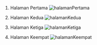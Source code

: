 1. Halaman Pertama
   ![halamanPertama](https://github.com/user-attachments/assets/11b93b71-2a03-4be4-bbaa-95906b315c50)
   
3. Halaman Kedua
   ![halamanKedua](https://github.com/user-attachments/assets/9b0e1525-bf82-4393-9099-921790046a5b)
   
5. Halaman Ketiga
   ![halamanKetiga](https://github.com/user-attachments/assets/c7463f59-d181-4b12-8d28-edeee97c3f54)
   
7. Halaman Keempat
   ![halamanKeempat](https://github.com/user-attachments/assets/81512650-771e-43c0-b650-4a9dffa82297)
